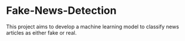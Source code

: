# Fake-News-Detection
This project aims to develop a machine learning model to classify news articles as either fake or real.
